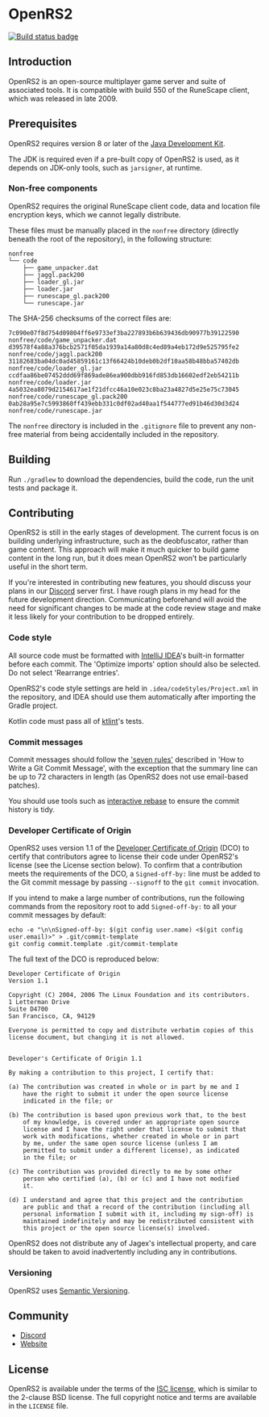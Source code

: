 # OpenRS2

[![Build status badge](https://build.openrs2.dev/buildStatus/icon?job=openrs2&build=lastCompleted)](https://build.openrs2.dev/job/openrs2/)

## Introduction

OpenRS2 is an open-source multiplayer game server and suite of associated
tools. It is compatible with build 550 of the RuneScape client, which was
released in late 2009.

## Prerequisites

OpenRS2 requires version 8 or later of the [Java Development Kit][jdk].

The JDK is required even if a pre-built copy of OpenRS2 is used, as it depends
on JDK-only tools, such as `jarsigner`, at runtime.

### Non-free components

OpenRS2 requires the original RuneScape client code, data and location file
encryption keys, which we cannot legally distribute.

These files must be manually placed in the `nonfree` directory (directly
beneath the root of the repository), in the following structure:

```
nonfree
└── code
    ├── game_unpacker.dat
    ├── jaggl.pack200
    ├── loader_gl.jar
    ├── loader.jar
    ├── runescape_gl.pack200
    └── runescape.jar
```

The SHA-256 checksums of the correct files are:

```
7c090e07f8d754d09804ff6e9733ef3ba227893b6b639436db90977b39122590  nonfree/code/game_unpacker.dat
d39578f4a88a376bcb2571f05da1939a14a80d8c4ed89a4eb172d9e525795fe2  nonfree/code/jaggl.pack200
31182683ba04dc0ad45859161c13f66424b10deb0b2df10aa58b48bba57402db  nonfree/code/loader_gl.jar
ccdfaa86be07452ddd69f869ade86ea900dbb916fd853db16602edf2eb54211b  nonfree/code/loader.jar
4a5032ea8079d2154617ae1f21dfcc46a10e023c8ba23a4827d5e25e75c73045  nonfree/code/runescape_gl.pack200
0ab28a95e7c5993860ff439ebb331c0df02ad40aa1f544777ed91b46d30d3d24  nonfree/code/runescape.jar
```

The `nonfree` directory is included in the `.gitignore` file to prevent any
non-free material from being accidentally included in the repository.

## Building

Run `./gradlew` to download the dependencies, build the code, run the unit tests
and package it.

## Contributing

OpenRS2 is still in the early stages of development. The current focus is on
building underlying infrastructure, such as the deobfuscator, rather than
game content. This approach will make it much quicker to build game content in
the long run, but it does mean OpenRS2 won't be particularly useful in the short
term.

If you're interested in contributing new features, you should discuss your
plans in our [Discord][discord] server first. I have rough plans in my head for
the future development direction. Communicating beforehand will avoid the need
for significant changes to be made at the code review stage and make it less
likely for your contribution to be dropped entirely.

### Code style

All source code must be formatted with [IntelliJ IDEA][idea]'s built-in
formatter before each commit. The 'Optimize imports' option should also be
selected. Do not select 'Rearrange entries'.

OpenRS2's code style settings are held in `.idea/codeStyles/Project.xml` in the
repository, and IDEA should use them automatically after importing the Gradle
project.

Kotlin code must pass all of [ktlint][ktlint]'s tests.

### Commit messages

Commit messages should follow the ['seven rules'][commitmsg] described in
'How to Write a Git Commit Message', with the exception that the summary line
can be up to 72 characters in length (as OpenRS2 does not use email-based
patches).

You should use tools such as [interactive rebase][rewriting-history] to ensure
the commit history is tidy.

### Developer Certificate of Origin

OpenRS2 uses version 1.1 of the [Developer Certificate of Origin][dco] (DCO) to
certify that contributors agree to license their code under OpenRS2's license
(see the License section below). To confirm that a contribution meets the
requirements of the DCO, a `Signed-off-by:` line must be added to the Git
commit message by passing `--signoff` to the `git commit` invocation.

If you intend to make a large number of contributions, run the following
commands from the repository root to add `Signed-off-by:` to all your commit
messages by default:

```
echo -e "\n\nSigned-off-by: $(git config user.name) <$(git config user.email)>" > .git/commit-template
git config commit.template .git/commit-template
```

The full text of the DCO is reproduced below:

```
Developer Certificate of Origin
Version 1.1

Copyright (C) 2004, 2006 The Linux Foundation and its contributors.
1 Letterman Drive
Suite D4700
San Francisco, CA, 94129

Everyone is permitted to copy and distribute verbatim copies of this
license document, but changing it is not allowed.


Developer's Certificate of Origin 1.1

By making a contribution to this project, I certify that:

(a) The contribution was created in whole or in part by me and I
    have the right to submit it under the open source license
    indicated in the file; or

(b) The contribution is based upon previous work that, to the best
    of my knowledge, is covered under an appropriate open source
    license and I have the right under that license to submit that
    work with modifications, whether created in whole or in part
    by me, under the same open source license (unless I am
    permitted to submit under a different license), as indicated
    in the file; or

(c) The contribution was provided directly to me by some other
    person who certified (a), (b) or (c) and I have not modified
    it.

(d) I understand and agree that this project and the contribution
    are public and that a record of the contribution (including all
    personal information I submit with it, including my sign-off) is
    maintained indefinitely and may be redistributed consistent with
    this project or the open source license(s) involved.
```

OpenRS2 does not distribute any of Jagex's intellectual property, and care
should be taken to avoid inadvertently including any in contributions.

### Versioning

OpenRS2 uses [Semantic Versioning][semver].

## Community

* [Discord][discord]
* [Website][www]

## License

OpenRS2 is available under the terms of the [ISC license][isc], which is
similar to the 2-clause BSD license. The full copyright notice and terms are
available in the `LICENSE` file.

[commitmsg]: https://chris.beams.io/posts/git-commit/#seven-rules
[dco]: https://developercertificate.org/
[discord]: https://chat.openrs2.dev/
[idea]: https://www.jetbrains.com/idea/
[isc]: https://opensource.org/licenses/ISC
[jdk]: https://jdk.java.net/
[ktlint]: https://github.com/pinterest/ktlint#readme
[rewriting-history]: https://git-scm.com/book/en/v2/Git-Tools-Rewriting-History
[semver]: https://semver.org/
[www]: https://www.openrs2.dev/
